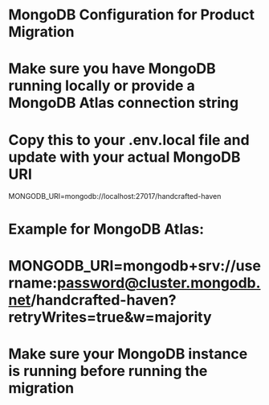 # MongoDB Configuration for Product Migration
# 
# Make sure you have MongoDB running locally or provide a MongoDB Atlas connection string
# Copy this to your .env.local file and update with your actual MongoDB URI

MONGODB_URI=mongodb://localhost:27017/handcrafted-haven

# Example for MongoDB Atlas:
# MONGODB_URI=mongodb+srv://username:password@cluster.mongodb.net/handcrafted-haven?retryWrites=true&w=majority

# Make sure your MongoDB instance is running before running the migration
